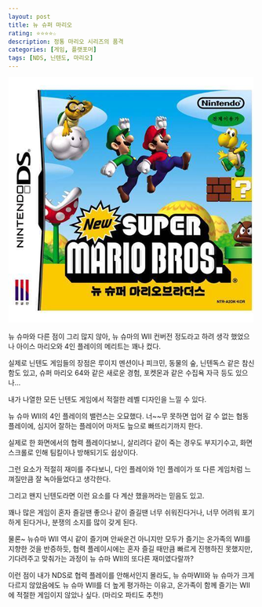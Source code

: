 ```yaml
---
layout: post
title: 뉴 슈퍼 마리오
rating: ⭐️⭐️⭐️⭐️☆
description: 정통 마리오 시리즈의 품격
categories: [게임, 플랫포머]
tags: [NDS, 닌텐도, 마리오]
---
```


![마리오](../../img/2013/new_super_mario_bros.jpg)

뉴 슈마와 다른 점이 그리 많지 않아, 뉴 슈마의 WII 컨버전 정도라고 하려 생각 했었으나 아이스 마리오와 4인 플레이의 메리트는 꽤나 컸다.

실제로 닌텐도 게임들의 장점은 루이지 멘션이나 피크민, 동물의 숲, 닌텐독스 같은 참신함도 있고, 슈퍼 마리오 64와 같은 새로운 경험, 포켓몬과 같은 수집욕 자극 등도 있으나...

내가 나열한 모든 닌텐도 게임에서 적절한 레벨 디자인을 느낄 수 있다.

뉴 슈마 WII의 4인 플레이의 밸런스는 오묘했다. 너~~무 못하면 업어 갈 수 없는 협동 플레이에, 심지어 잘하는 플레이어 마저도 늪으로 빠뜨리기까지 한다.

실제로 한 화면에서의 협력 플레이다보니, 살리려다 같이 죽는 경우도 부지기수고, 화면 스크롤로 인해 팀킬이나 방해되기도 쉽상이다.

그런 요소가 적절히 재미를 주다보니, 다인 플레이와 1인 플레이가 또 다른 게임처럼 느껴질만큼 잘 녹아들었다고 생각한다.

그리고 왠지 닌텐도라면 이런 요소를 다 계산 했을꺼라는 믿음도 있고.

꽤나 많은 게임이 혼자 즐길땐 좋으나 같이 즐길땐 너무 쉬워진다거나, 너무 어려워 포기하게 된다거나, 분쟁의 소지를 많이 갖게 된다.

물론~ 뉴슈마 WII 역시 같이 즐기며 안싸운건 아니지만 모두가 즐기는 온가족의 WII를 지향한 것을 반증하듯, 협력 플레이시에는 혼자 즐길 때만큼 빠르게 진행하진 못했지만, 기다려주고 맞춰가는 과정이 뉴 슈마 WII의 또다른 재미였다랄까?

이런 점이 내가 NDS로 협력 플레이를 안해서인지 몰라도, 뉴 슈마WII와 뉴 슈마가 크게 다르지 않았음에도 뉴 슈마 WII를 더 높게 평가하는 이유고, 온가족이 함께 즐기는 WII에 적절한 게임이지 않았나 싶다. (마리오 파티도 추천!)